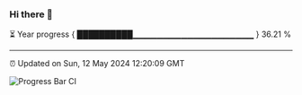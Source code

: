 ### Hi there 👋

⏳ Year progress { ██████████▁▁▁▁▁▁▁▁▁▁▁▁▁▁▁▁▁▁▁▁ } 36.21 %

---

⏰ Updated on Sun, 12 May 2024 12:20:09 GMT

![Progress Bar CI](https://github.com/liununu/liununu/workflows/Progress%20Bar%20CI/badge.svg)
